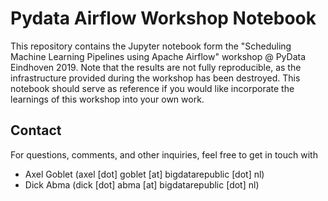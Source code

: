 # Pydata Airflow Workshop Notebook

This repository contains the Jupyter notebook form the "Scheduling Machine Learning Pipelines using Apache Airflow" workshop @ PyData Eindhoven 2019. Note that the results are not fully reproducible, as the infrastructure provided during the workshop has been destroyed. This notebook should serve as reference if you would like incorporate the learnings of this workshop into your own work.  

## Contact

For questions, comments, and other inquiries, feel free to get in touch with

- Axel Goblet (axel [dot] goblet [at] bigdatarepublic [dot] nl)
- Dick Abma (dick [dot] abma [at] bigdatarepublic [dot] nl)
